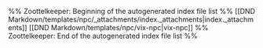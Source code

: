 %% Zoottelkeeper: Beginning of the autogenerated index file list  %%
 [[DND Markdown/templates/npc/_attachments/index._attachments|index._attachments]]
 [[DND Markdown/templates/npc/vix-npc|vix-npc]]
%% Zoottelkeeper: End of the autogenerated index file list  %%
